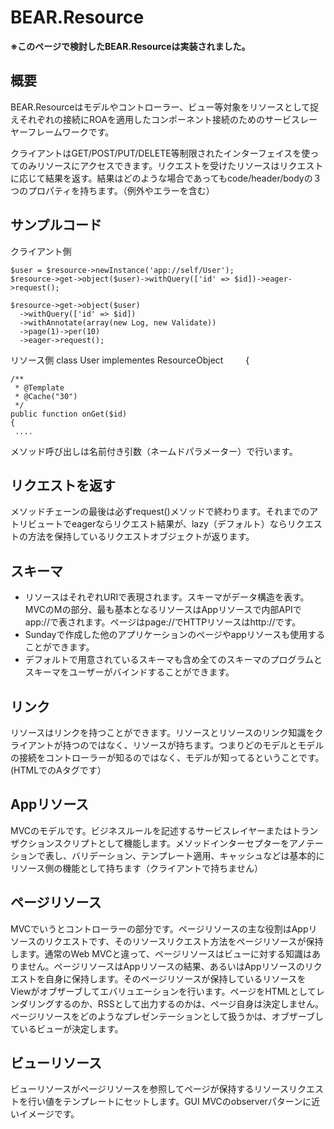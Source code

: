 # BEAR.Resource

**※このページで検討したBEAR.Resourceは実装されました。**

## 概要

BEAR.Resourceはモデルやコントローラー、ビュー等対象をリソースとして捉えそれぞれの接続にROAを適用したコンポーネント接続のためのサービスレーヤーフレームワークです。

クライアントはGET/POST/PUT/DELETE等制限されたインターフェイスを使ってのみリソースにアクセスできます。リクエストを受けたリソースはリクエストに応じて結果を返す。結果はどのような場合であってもcode/header/bodyの３つのプロパティを持ちます。（例外やエラーを含む）

## サンプルコード
クライアント側

    $user = $resource->newInstance('app://self/User');
    $resource->get->object($user)->withQuery(['id' => $id])->eager->request();
    
    $resource->get->object($user)
      ->withQuery(['id' => $id])
      ->withAnnotate(array(new Log, new Validate))
      ->page(1)->per(10)
      ->eager->request();
リソース側
    class User implementes ResourceObject
　　 {
     
    /**
     * @Template
     * @Cache("30")
     */
    public function onGet($id)
    {
     ....

メソッド呼び出しは名前付き引数（ネームドパラメーター）で行います。

## リクエストを返す

メソッドチェーンの最後は必ずrequest()メソッドで終わります。それまでのアトリビュートでeagerならリクエスト結果が、lazy（デフォルト）ならリクエストの方法を保持しているリクエストオブジェクトが返ります。


## スキーマ

 * リソースはそれぞれURIで表現されます。スキーマがデータ構造を表す。MVCのMの部分、最も基本となるリソースはAppリソースで内部APIでapp://で表されます。ページはpage://でHTTPリソースはhttp://です。
 * Sundayで作成した他のアプリケーションのページやappリソースも使用することができます。
 * デフォルトで用意されているスキーマも含め全てのスキーマのプログラムとスキーマをユーザーがバインドすることができます。

## リンク

リソースはリンクを持つことができます。リソースとリソースのリンク知識をクライアントが持つのではなく、リソースが持ちます。つまりどのモデルとモデルの接続をコントローラーが知るのではなく、モデルが知ってるということです。(HTMLでのAタグです）

## Appリソース
MVCのモデルです。ビジネスルールを記述するサービスレイヤーまたはトランザクションスクリプトとして機能します。メソッドインターセプターをアノテーションで表し、バリデーション、テンプレート適用、キャッシュなどは基本的にリソース側の機能として持ちます（クライアントで持ちません）

## ページリソース

MVCでいうとコントローラーの部分です。ページリソースの主な役割はAppリソースのリクエストです、そのリソースリクエスト方法をページリソースが保持します。通常のWeb MVCと違って、ページリソースはビューに対する知識はありません。ページリソースはAppリソースの結果、あるいはAppリソースのリクエストを自身に保持します。そのページリソースが保持しているリソースをViewがオブザーブしてエバリュエーションを行います。ページをHTMLとしてレンダリングするのか、RSSとして出力するのかは、ページ自身は決定しません。ぺージリソースをどのようなプレゼンテーションとして扱うかは、オブザーブしているビューが決定します。

## ビューリソース

ビューリソースがページリソースを参照してページが保持するリソースリクエストを行い値をテンプレートにセットします。GUI MVCのobserverパターンに近いイメージです。